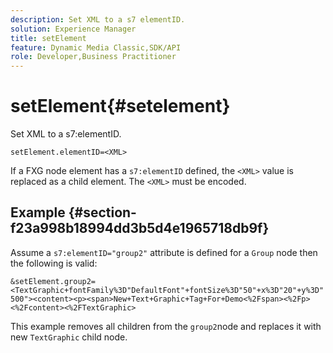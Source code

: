 ```yaml
---
description: Set XML to a s7 elementID.
solution: Experience Manager
title: setElement
feature: Dynamic Media Classic,SDK/API
role: Developer,Business Practitioner
---
```


# setElement{#setelement}

Set XML to a s7:elementID.

 `setElement.elementID=<XML>`

If a FXG node element has a `s7:elementID` defined, the `<XML>` value is replaced as a child element. The `<XML>` must be encoded.

## Example {#section-f23a998b18994dd3b5d4e1965718db9f}

Assume a `s7:elementID="group2"` attribute is defined for a `Group` node then the following is valid:

`&setElement.group2=<TextGraphic+fontFamily%3D"DefaultFont"+fontSize%3D"50"+x%3D"20"+y%3D"500"><content><p><span>New+Text+Graphic+Tag+For+Demo<%2Fspan><%2Fp><%2Fcontent><%2FTextGraphic>`

This example removes all children from the `group2`node and replaces it with new `TextGraphic` child node. 
